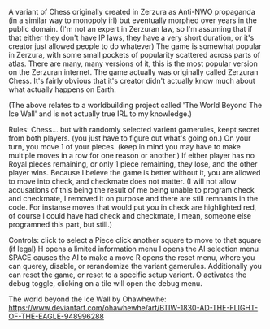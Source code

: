 A variant of Chess originally created in Zerzura as Anti-NWO propaganda (in a similar way to monopoly irl) but eventually morphed over years in the public domain. (I'm not an expert in Zerzuran law, so I'm assuming that if that either they don't have IP laws, they have a very short duration, or it's creator just allowed people to do whatever)
The game is somewhat popular in Zerzura, with some small pockets of popularity scattered across parts of atlas. There are many, many versions of it, this is the most popular version on the Zerzuran internet.
The game actually was originally called Zerzuran Chess. It's fairly obvious that it's creator didn't actually know much about what actually happens on Earth.

(The above relates to a worldbuilding project called 'The World Beyond The Ice Wall' and is not actually true IRL to my knowledge.)


Rules:
Chess... but with randomly selected varient gamerules, keept secret from both players. (you just have to figure out what's going on.)
On your turn, you move 1 of your pieces. (keep in mind you may have to make multiple moves in a row for one reason or another.)
If either player has no Royal pieces remaining, or only 1 piece remaining, they lose, and the other player wins.
Because I beleve the game is better without it, you are allowed to move into check, and checkmate does not matter. (I will not allow accusations of this being the result of me being unable to program check and checkmate, I removed it on purpose and there are still remnants in the code. For instanse moves that would put you in check are highlighted red, of course I could have had check and checkmate, I mean, someone else programned this part, but still.)


Controls:
click to select a Piece
click another square to move to that square (if legal)
H opens a limited information menu
I opens the AI selection menu
SPACE causes the AI to make a move
R opens the reset menu, where you can querey, disable, or rerandomize the variant gamerules. Additionally you can reset the game, or reset to a specific setup varient.
O activates the debug toggle, clicking on a tile will open the debug menu.

The world beyond the Ice Wall by Ohawhewhe: https://www.deviantart.com/ohawhewhe/art/BTIW-1830-AD-THE-FLIGHT-OF-THE-EAGLE-948996288
